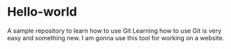 # Hello-world
A sample repository to learn how to use Git
Learning how to use Git is very easy and something new.
I am gonna use this tool for working on a website.




